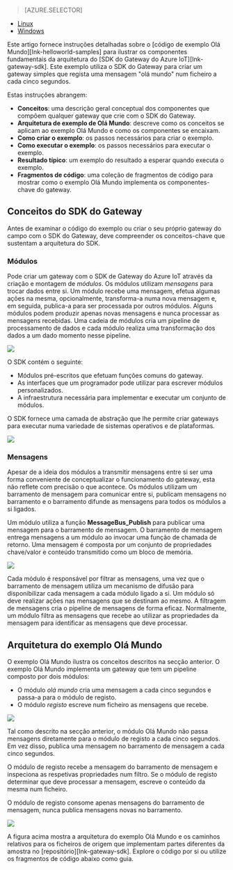 > [AZURE.SELECTOR]
- [Linux](../articles/iot-hub/iot-hub-linux-gateway-sdk-get-started.md)
- [Windows](../articles/iot-hub/iot-hub-windows-gateway-sdk-get-started.md)

Este artigo fornece instruções detalhadas sobre o [código de exemplo Olá Mundo][Ink-helloworld-samples] para ilustrar os componentes fundamentais da arquitetura do [SDK do Gateway do Azure IoT][Ink-gateway-sdk]. Este exemplo utiliza o SDK do Gateway para criar um gateway simples que regista uma mensagem "olá mundo" num ficheiro a cada cinco segundos.

Estas instruções abrangem:

- **Conceitos**: uma descrição geral conceptual dos componentes que compõem qualquer gateway que crie com o SDK do Gateway.  
- **Arquitetura de exemplo de Olá Mundo**: descreve como os conceitos se aplicam ao exemplo Olá Mundo e como os componentes se encaixam.
- **Como criar o exemplo**: os passos necessários para criar o exemplo.
- **Como executar o exemplo**: os passos necessários para executar o exemplo. 
- **Resultado típico**: um exemplo do resultado a esperar quando executa o exemplo.
- **Fragmentos de código**: uma coleção de fragmentos de código para mostrar como o exemplo Olá Mundo implementa os componentes-chave do gateway.

## Conceitos do SDK do Gateway

Antes de examinar o código do exemplo ou criar o seu próprio gateway do campo com o SDK do Gateway, deve compreender os conceitos-chave que sustentam a arquitetura do SDK.

### Módulos

Pode criar um gateway com o SDK de Gateway do Azure IoT através da criação e montagem de *módulos*. Os módulos utilizam *mensagens* para trocar dados entre si. Um módulo recebe uma mensagem, efetua algumas ações na mesma, opcionalmente, transforma-a numa nova mensagem e, em seguida, publica-a para ser processada por outros módulos. Alguns módulos podem produzir apenas novas mensagens e nunca processar as mensagens recebidas. Uma cadeia de módulos cria um pipeline de processamento de dados e cada módulo realiza uma transformação dos dados a um dado momento nesse pipeline.

![][1]
 
O SDK contém o seguinte:

- Módulos pré-escritos que efetuam funções comuns do gateway.
- As interfaces que um programador pode utilizar para escrever módulos personalizados.
- A infraestrutura necessária para implementar e executar um conjunto de módulos.

O SDK fornece uma camada de abstração que lhe permite criar gateways para executar numa variedade de sistemas operativos e de plataformas.

![][2]

### Mensagens

Apesar de a ideia dos módulos a transmitir mensagens entre si ser uma forma conveniente de conceptualizar o funcionamento do gateway, esta não reflete com precisão o que acontece. Os módulos utilizam um barramento de mensagem para comunicar entre si, publicam mensagens no barramento e o barramento difunde as mensagens para todos os módulos a si ligados.

Um módulo utiliza a função **MessageBus_Publish** para publicar uma mensagem para o barramento de mensagem. O barramento de mensagem entrega mensagens a um módulo ao invocar uma função de chamada de retorno. Uma mensagem é composta por um conjunto de propriedades chave/valor e conteúdo transmitido como um bloco de memória.

![][3]

Cada módulo é responsável por filtrar as mensagens, uma vez que o barramento de mensagem utiliza um mecanismo de difusão para disponibilizar cada mensagem a cada módulo ligado a si. Um módulo só deve realizar ações nas mensagens que se destinam ao mesmo. A filtragem de mensagens cria o pipeline de mensagens de forma eficaz. Normalmente, um módulo filtra as mensagens que recebe ao utilizar as propriedades da mensagem para identificar as mensagens que deve processar.

## Arquitetura do exemplo Olá Mundo

O exemplo Olá Mundo ilustra os conceitos descritos na secção anterior. O exemplo Olá Mundo implementa um gateway que tem um pipeline composto por dois módulos:

-   O módulo *olá mundo* cria uma mensagem a cada cinco segundos e passa-a para o módulo de registo.
-   O módulo *registo* escreve num ficheiro as mensagens que recebe.

![][4]

Tal como descrito na secção anterior, o módulo Olá Mundo não passa mensagens diretamente para o módulo de registo a cada cinco segundos. Em vez disso, publica uma mensagem no barramento de mensagem a cada cinco segundos.

O módulo de registo recebe a mensagem do barramento de mensagem e inspeciona as respetivas propriedades num filtro. Se o módulo de registo determinar que deve processar a mensagem, escreve o conteúdo da mesma num ficheiro.

O módulo de registo consome apenas mensagens do barramento de mensagem, nunca publica mensagens novas no barramento.

![][5]

A figura acima mostra a arquitetura do exemplo Olá Mundo e os caminhos relativos para os ficheiros de origem que implementam partes diferentes da amostra no [repositório][Ink-gateway-sdk]. Explore o código por si ou utilize os fragmentos de código abaixo como guia.

<!-- Images -->
[1]: media/iot-hub-gateway-sdk-getstarted-selector/modules.png
[2]: media/iot-hub-gateway-sdk-getstarted-selector/modules_2.png
[3]: media/iot-hub-gateway-sdk-getstarted-selector/messages_1.png
[4]: media/iot-hub-gateway-sdk-getstarted-selector/high_level_architecture.png
[5]: media/iot-hub-gateway-sdk-getstarted-selector/detailed_architecture.png

<!-- Links -->
[lnk-helloworld-samples]: https://github.com/Azure/azure-iot-gateway-sdk/tree/master/samples/hello_world
[lnk-gateway-sdk]: https://github.com/Azure/azure-iot-gateway-sdk


<!--HONumber=Aug16_HO1-->


